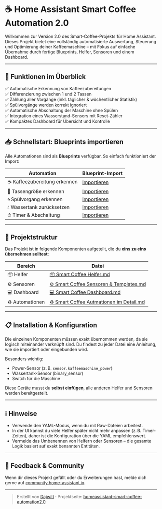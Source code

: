 # ☕ Home Assistant Smart Coffee Automation 2.0

Willkommen zur Version 2.0 des Smart-Coffee-Projekts für Home Assistant. Dieses Projekt bietet eine vollständig automatisierte Auswertung, Steuerung und Optimierung deiner Kaffeemaschine – mit Fokus auf einfache Übernahme durch fertige Blueprints, Helfer, Sensoren und einem Dashboard.

---

## 🚀 Funktionen im Überblick

✅ Automatische Erkennung von Kaffeezubereitungen  
 ✅ Differenzierung zwischen 1 und 2 Tassen  
 ✅ Zählung aller Vorgänge (inkl. täglicher & wöchentlicher Statistik)  
 ✅ Spülvorgänge werden korrekt ignoriert  
 ✅ Automatische Abschaltung der Maschine ohne Spülen  
 ✅ Integration eines Wasserstand-Sensors mit Reset-Zähler  
 ✅ Kompaktes Dashboard für Übersicht und Kontrolle

---

## 📥 Schnellstart: Blueprints importieren

Alle Automationen sind als **Blueprints** verfügbar. So einfach funktioniert der Import:

| Automation                   | Blueprint-Import |
|------------------------------|------------------|
| ☕ Kaffeezubereitung erkennen | [Importieren](https://my.home-assistant.io/redirect/blueprint_import/?blueprint_url=https%3A%2F%2Fgist.githubusercontent.com%2FDajwitt%2F742f2a1b079aafa4c80e378e42038555%2Fraw%2Fkaffeezubereitung_erkennen.yaml)      |
| 🍵 Tassengröße erkennen      | [Importieren](https://my.home-assistant.io/redirect/blueprint_import/?blueprint_url=https%3A%2F%2Fgist.githubusercontent.com%2FDajwitt%2F9e9aa8203902c0265c80f30f64cc5911%2Fraw%2Ftassengroesse_bestimmen.yaml)      |
| 🌀 Spülvorgang erkennen      | [Importieren](https://my.home-assistant.io/redirect/blueprint_import/?blueprint_url=https%3A%2F%2Fgist.githubusercontent.com%2FDajwitt%2F7b47fb55c00832db02cb799baef7181f%2Fraw%2Fspuelvorgang_erkennen.yaml)      |
| 💧 Wassertank zurücksetzen   | [Importieren](https://my.home-assistant.io/redirect/blueprint_import/?blueprint_url=https%3A%2F%2Fgist.githubusercontent.com%2FDajwitt%2F70d522b2e358cca27c41e225abe3b458%2Fraw%2Fwassertank_ueberwachen.yaml)      |
| ⏱ Timer & Abschaltung        | [Importieren](https://my.home-assistant.io/redirect/blueprint_import/?blueprint_url=https%3A%2F%2Fgist.githubusercontent.com%2FDajwitt%2F5382905d489eb4275bd5b57c16ff1849%2Fraw%2Ftimer_und_abschaltung.yaml)      |



---

## 🧱 Projektstruktur

Das Projekt ist in folgende Komponenten aufgeteilt, die du **eins zu eins übernehmen solltest**:

| Bereich         | Datei                                    |
|-----------------|------------------------------------------|
| 📦 Helfer       | [📦 Smart Coffee ](https://chatgpt.com/c/%F0%9F%93%A6%20Smart%20Coffee%20Helfer.md)[Helfer.md](http://Helfer.md)                |
| ⚙ Sensoren      | [⚙ Smart Coffee Sensoren & ](https://chatgpt.com/c/%E2%9A%99%20Smart%20Coffee%20Sensoren%20&%20Templates.md)[Templates.md](http://Templates.md)   |
| 💻 Dashboard    | [💻 Smart Coffee ](https://chatgpt.com/c/%F0%9F%92%BB%20Smart%20Coffee%20Dashboard.md)[Dashboard.md](http://Dashboard.md)             |
| ♻️ Automationen | [♻️ Smart Coffee Autmationen im ](https://chatgpt.com/c/%E2%99%BB%EF%B8%8F%20Smart%20Coffee%20Autmationen%20im%20Detail.md)[Detail.md](http://Detail.md) |

---

## 📋 Installation & Konfiguration

Die einzelnen Komponenten müssen exakt übernommen werden, da sie logisch miteinander verknüpft sind. Du findest zu jeder Datei eine Anleitung, wie sie importiert oder eingebunden wird.

Besonders wichtig:

- Power-Sensor (z. B. `sensor.kaffeemaschine_power`)
- Wassertank-Sensor (binary_sensor)
- Switch für die Maschine

Diese Geräte musst du **selbst einfügen**, alle anderen Helfer und Sensoren werden bereitgestellt.

---

## ℹ️ Hinweise

- Verwende den YAML-Modus, wenn du mit Raw-Dateien arbeitest.
- In der UI kannst du viele Helfer später nicht mehr anpassen (z. B. Timer-Zeiten), daher ist die Konfiguration über die YAML empfehlenswert.
- Vermeide das Umbenennen von Helfern oder Sensoren – die gesamte Logik basiert auf exakt benannten Entitäten.

---

## 💬 Feedback & Community

Wenn dir dieses Projekt gefällt oder du Erweiterungen hast, melde dich gerne auf [community.home-assistant.io](http://community.home-assistant.io).

---

> Erstellt von [Dajwitt](https://github.com/Dajwitt) · Projektseite: [homeassistant-smart-coffee-automation2.0](https://github.com/Dajwitt/homeassistant-smart-coffee-automation2.0)
